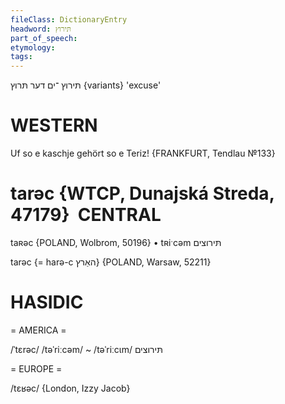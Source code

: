 ```yaml
---
fileClass: DictionaryEntry
headword: תּירוץ
part_of_speech: 
etymology: 
tags: 
---
```

תּירוץ
־ים
דער
תּרוץ {variants}
'excuse'

WESTERN
========

Uf so e kaschje gehört so e Teriz!
{FRANKFURT, Tendlau №133}

tarəc {WTCP, Dunajská Streda, 47179}
 CENTRAL
========

taʀəc {POLAND, Wolbrom, 50196}
	•	tʀiˑcəm תּירוצים

tarəc {= harə-c האַרץ} {POLAND, Warsaw, 52211}

HASIDIC
=======
= AMERICA = 

/ˈtɛrəc/
/təˈriːcəm/ ~ /təˈriːcɩm/ תּירוצים

= EUROPE = 

/tɛʁəc/ {London, Izzy Jacob}